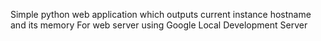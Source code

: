 Simple python web application which outputs current instance hostname and its memory
For web server using Google Local Development Server
